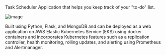 
Task Scheduler Application that helps you keep track of your "to-do" list.

![image](https://github.com/kevinshi-git/task-scheduler/assets/76260759/511b203f-9575-4e81-b52b-c37b07254294)

Built using Python, Flask, and MongoDB and can be deployed as a web application on AWS Elastic Kubernetes Service (EKS) using docker containers and incorporates Kubernetes features such as a replication controller, health monitoring, rolling updates, and alerting using Prometheus and Alertmanager.


